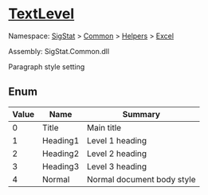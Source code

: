 # [TextLevel](./TextLevel.md)
Namespace: [SigStat]() > [Common](./../../README.md) > [Helpers](./../README.md) > [Excel](./README.md)

Assembly: SigStat.Common.dll


Paragraph style setting

##	Enum

| Value | Name | Summary | 
| --- | --- | --- | 
| 0<div style="pointer-events:none; cursor:default; width=500px;"></div>| Title| Main title<div style="pointer-events:none; cursor:default; width=500px;"></div>| <br>
| 1<div style="pointer-events:none; cursor:default; width=500px;"></div>| Heading1| Level 1 heading<div style="pointer-events:none; cursor:default; width=500px;"></div>| <br>
| 2<div style="pointer-events:none; cursor:default; width=500px;"></div>| Heading2| Level 2 heading<div style="pointer-events:none; cursor:default; width=500px;"></div>| <br>
| 3<div style="pointer-events:none; cursor:default; width=500px;"></div>| Heading3| Level 3 heading<div style="pointer-events:none; cursor:default; width=500px;"></div>| <br>
| 4<div style="pointer-events:none; cursor:default; width=500px;"></div>| Normal| Normal document body style<div style="pointer-events:none; cursor:default; width=500px;"></div>| <br>



